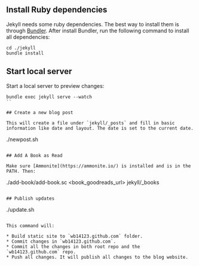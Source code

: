 ## Install Ruby dependencies

Jekyll needs some ruby dependencies. The best way to install them is through [Bundler](https://bundler.io/). After install Bundler, run the following command to install all dependencies:

```
cd ./jekyll
bundle install
```

## Start local server

Start a local server to preview changes:

```
bundle exec jekyll serve --watch
``

## Create a new blog post

This will create a file under `jekyll/_posts` and fill in basic information like date and layout. The date is set to the current date.

```
./newpost.sh <blog title>
```

## Add A Book as Read

Make sure [Ammonite](https://ammonite.io/) is installed and is in the PATH. Then:

```
./add-book/add-book.sc <book_goodreads_url> jekyll/_books
```

## Publish updates

```
./update.sh <commit message>
```

This command will:

* Build static site to `wb14123.github.com` folder.
* Commit changes in `wb14123.github.com`.
* Commit all the changes in both root repo and the `wb14123.github.com` repo.
* Push all changes. It will publish all changes to the blog website.
